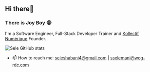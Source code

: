 ## Hi there👋
### There is Joy Boy 😁
I'm a Software Engineer, Full-Stack Developer Trainer and [Kollectif Numérique](https://github.com/kollective-numerique) Founder.

![Sele GitHub stats](https://github-readme-stats.vercel.app/api?username=seleshabani&show_icons=true&theme=solarized-dark)

- 📫 How to reach me: seleshabani4@gmail.com | sselemani@wcg-rdc.com
